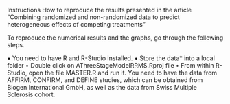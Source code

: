Instructions
How to reproduce the results presented in the article “Combining randomized and non-randomized data to predict heterogeneous effects of competing treatments”

To reproduce the numerical results and the graphs, go through the following steps.

•	You need to have R and R-Studio installed.
•	Store the data* into a local folder
•	Double click on AThreeStageModelRRMS.Rproj file
•	From within R-Studio, open the file MASTER.R and run it.
You need to have the data from AFFIRM, CONFIRM, and DEFINE studies, which can be obtained from Biogen International GmbH, as well as the data from Swiss Multiple Sclerosis cohort. 

